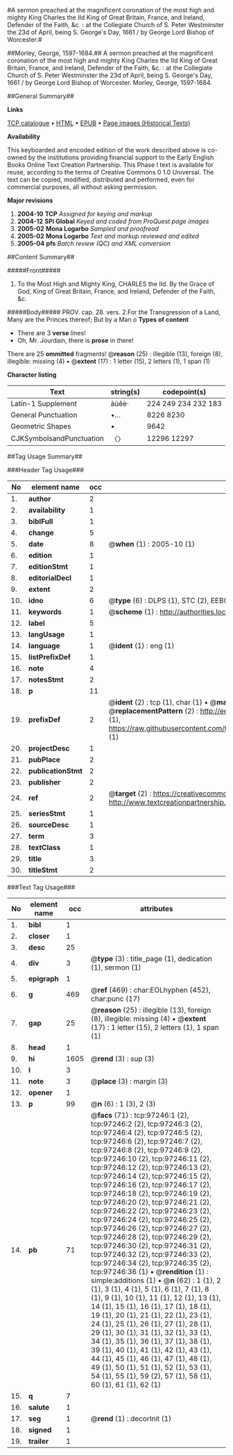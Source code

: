 #A sermon preached at the magnificent coronation of the most high and mighty King Charles the IId King of Great Britain, France, and Ireland, Defender of the Faith, &c. : at the Collegiate Church of S. Peter Westminster the 23d of April, being S. George's Day, 1661 / by George Lord Bishop of Worcester.#

##Morley, George, 1597-1684.##
A sermon preached at the magnificent coronation of the most high and mighty King Charles the IId King of Great Britain, France, and Ireland, Defender of the Faith, &c. : at the Collegiate Church of S. Peter Westminster the 23d of April, being S. George's Day, 1661 / by George Lord Bishop of Worcester.
Morley, George, 1597-1684.

##General Summary##

**Links**

[TCP catalogue](http://www.ota.ox.ac.uk/tcp/)  • 
[HTML](http://tei.it.ox.ac.uk/tcp/Texts-HTML/free/A51/A51394.html)  • 
[EPUB](http://tei.it.ox.ac.uk/tcp/Texts-EPUB/free/A51/A51394.epub) • 
[Page images (Historical Texts)](https://data.historicaltexts.jisc.ac.uk/view?pubId=eebo-13081508e&pageId=eebo-13081508e-97246-1)

**Availability**

This keyboarded and encoded edition of the
	       work described above is co-owned by the institutions
	       providing financial support to the Early English Books
	       Online Text Creation Partnership. This Phase I text is
	       available for reuse, according to the terms of Creative
	       Commons 0 1.0 Universal. The text can be copied,
	       modified, distributed and performed, even for
	       commercial purposes, all without asking permission.

**Major revisions**

1. __2004-10__ __TCP__ *Assigned for keying and markup*
1. __2004-12__ __SPi Global__ *Keyed and coded from ProQuest page images*
1. __2005-02__ __Mona Logarbo__ *Sampled and proofread*
1. __2005-02__ __Mona Logarbo__ *Text and markup reviewed and edited*
1. __2005-04__ __pfs__ *Batch review (QC) and XML conversion*

##Content Summary##

#####Front#####

1. To the Most High and Mighty King, CHARLES the IId. By the Grace of God, King of Great Britain, France, and Ireland, Defender of the Faith, &c.

#####Body#####
PROV. cap. 28. vers. 2.For the Transgression of a Land, Many are the Princes thereof; But by a Man o
**Types of content**

  * There are 3 **verse** lines!
  * Oh, Mr. Jourdain, there is **prose** in there!

There are 25 **ommitted** fragments! 
 @__reason__ (25) : illegible (13), foreign (8), illegible: missing (4)  •  @__extent__ (17) : 1 letter (15), 2 letters (1), 1 span (1)

**Character listing**


|Text|string(s)|codepoint(s)|
|---|---|---|
|Latin-1 Supplement|àùêè·|224 249 234 232 183|
|General Punctuation|•…|8226 8230|
|Geometric Shapes|▪|9642|
|CJKSymbolsandPunctuation|〈〉|12296 12297|

##Tag Usage Summary##

###Header Tag Usage###

|No|element name|occ|attributes|
|---|---|---|---|
|1.|__author__|2||
|2.|__availability__|1||
|3.|__biblFull__|1||
|4.|__change__|5||
|5.|__date__|8| @__when__ (1) : 2005-10 (1)|
|6.|__edition__|1||
|7.|__editionStmt__|1||
|8.|__editorialDecl__|1||
|9.|__extent__|2||
|10.|__idno__|6| @__type__ (6) : DLPS (1), STC (2), EEBO-CITATION (1), OCLC (1), VID (1)|
|11.|__keywords__|1| @__scheme__ (1) : http://authorities.loc.gov/ (1)|
|12.|__label__|5||
|13.|__langUsage__|1||
|14.|__language__|1| @__ident__ (1) : eng (1)|
|15.|__listPrefixDef__|1||
|16.|__note__|4||
|17.|__notesStmt__|2||
|18.|__p__|11||
|19.|__prefixDef__|2| @__ident__ (2) : tcp (1), char (1)  •  @__matchPattern__ (2) : ([0-9\-]+):([0-9IVX]+) (1), (.+) (1)  •  @__replacementPattern__ (2) : http://eebo.chadwyck.com/downloadtiff?vid=$1&page=$2 (1), https://raw.githubusercontent.com/textcreationpartnership/Texts/master/tcpchars.xml#$1 (1)|
|20.|__projectDesc__|1||
|21.|__pubPlace__|2||
|22.|__publicationStmt__|2||
|23.|__publisher__|2||
|24.|__ref__|2| @__target__ (2) : https://creativecommons.org/publicdomain/zero/1.0/ (1), http://www.textcreationpartnership.org/docs/. (1)|
|25.|__seriesStmt__|1||
|26.|__sourceDesc__|1||
|27.|__term__|3||
|28.|__textClass__|1||
|29.|__title__|3||
|30.|__titleStmt__|2||


###Text Tag Usage###

|No|element name|occ|attributes|
|---|---|---|---|
|1.|__bibl__|1||
|2.|__closer__|1||
|3.|__desc__|25||
|4.|__div__|3| @__type__ (3) : title_page (1), dedication (1), sermon (1)|
|5.|__epigraph__|1||
|6.|__g__|469| @__ref__ (469) : char:EOLhyphen (452), char:punc (17)|
|7.|__gap__|25| @__reason__ (25) : illegible (13), foreign (8), illegible: missing (4)  •  @__extent__ (17) : 1 letter (15), 2 letters (1), 1 span (1)|
|8.|__head__|1||
|9.|__hi__|1605| @__rend__ (3) : sup (3)|
|10.|__l__|3||
|11.|__note__|3| @__place__ (3) : margin (3)|
|12.|__opener__|1||
|13.|__p__|99| @__n__ (6) : 1 (3), 2 (3)|
|14.|__pb__|71| @__facs__ (71) : tcp:97246:1 (2), tcp:97246:2 (2), tcp:97246:3 (2), tcp:97246:4 (2), tcp:97246:5 (2), tcp:97246:6 (2), tcp:97246:7 (2), tcp:97246:8 (2), tcp:97246:9 (2), tcp:97246:10 (2), tcp:97246:11 (2), tcp:97246:12 (2), tcp:97246:13 (2), tcp:97246:14 (2), tcp:97246:15 (2), tcp:97246:16 (2), tcp:97246:17 (2), tcp:97246:18 (2), tcp:97246:19 (2), tcp:97246:20 (2), tcp:97246:21 (2), tcp:97246:22 (2), tcp:97246:23 (2), tcp:97246:24 (2), tcp:97246:25 (2), tcp:97246:26 (2), tcp:97246:27 (2), tcp:97246:28 (2), tcp:97246:29 (2), tcp:97246:30 (2), tcp:97246:31 (2), tcp:97246:32 (2), tcp:97246:33 (2), tcp:97246:34 (2), tcp:97246:35 (2), tcp:97246:36 (1)  •  @__rendition__ (1) : simple:additions (1)  •  @__n__ (62) : 1 (1), 2 (1), 3 (1), 4 (1), 5 (1), 6 (1), 7 (1), 8 (1), 9 (1), 10 (1), 11 (1), 12 (1), 13 (1), 14 (1), 15 (1), 16 (1), 17 (1), 18 (1), 19 (1), 20 (1), 21 (1), 22 (1), 23 (1), 24 (1), 25 (1), 26 (1), 27 (1), 28 (1), 29 (1), 30 (1), 31 (1), 32 (1), 33 (1), 34 (1), 35 (1), 36 (1), 37 (1), 38 (1), 39 (1), 40 (1), 41 (1), 42 (1), 43 (1), 44 (1), 45 (1), 46 (1), 47 (1), 48 (1), 49 (1), 50 (1), 51 (1), 52 (1), 53 (1), 54 (1), 55 (1), 59 (2), 57 (1), 58 (1), 60 (1), 61 (1), 62 (1)|
|15.|__q__|7||
|16.|__salute__|1||
|17.|__seg__|1| @__rend__ (1) : decorInit (1)|
|18.|__signed__|1||
|19.|__trailer__|1||
